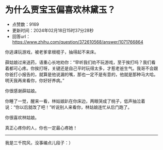# 为什么贾宝玉偏喜欢林黛玉？
- 点赞数：9169
- 更新时间：2024年02月18日15时37分28秒
- 回答url：https://www.zhihu.com/question/372610568/answer/1071766864
<body>
 <p data-pid="6VnatjwZ">你逃课玩游戏，被老爹拿根棍子，抽得起不来床。</p>
 <p data-pid="YDgSlw3z">薛姑娘过来送药，语重心长地劝你：“早听我们劝不玩游戏，至于挨打吗？我们看着都可心疼。你挨打呀，关键还是自己平时玩得太多，才惹老爸生气。我哥不会跟你爸打小报告的，就算是他说漏的嘴，那也一定不是有意的，他就是那种马大哈。明天我再来看你，你好好养病。”</p>
 <p data-pid="Xp7Iezdq">你很感谢薛姑娘。</p>
 <p data-pid="1ahlLm9T">你睡了一觉，醒来一看，林姑娘趴在你床边，两眼哭成了桃子，低声抽泣着说：“你以后就改了吧！”听说别人来看你，林姑娘连忙从后门跑了。</p>
 <p data-pid="SS5K_RZ_">你很喜欢林姑娘。</p>
 <p data-pid="JeLVA3Yj">真正心疼你的人，你也一定最心疼她！</p>
 <hr>
 <p data-pid="gu1k2gn2">我是三千院风，没事编点儿段子：）</p>
</body>